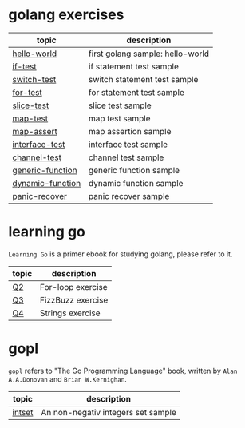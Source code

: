# golang exercises

|topic|description|
|----|----|
|[hello-world](./hello-world/hello_world.go)|first golang sample: hello-world|
|[if-test](./if-test/if_test.go)|if statement test sample|
|[switch-test](./switch-test/switch_test.go)|switch statement test sample|
|[for-test](./for-test/for_test.go)|for statement test sample|
|[slice-test](./slice-test/slice_test.go)|slice test sample|
|[map-test](./map-test/map_test.go)|map test sample|
|[map-assert](./map-assert/map_assert.go)|map assertion sample|
|[interface-test](./interface-test/interface_test.go)|interface test sample|
|[channel-test](./channel-test/channel_test.go)|channel test sample|
|[generic-function](./generic-function/generic_func.go)|generic function sample|
|[dynamic-function](./dynamic-function/dynamic_func.go)|dynamic function sample|
|[panic-recover](./panic-recover/sample1.go)|panic recover sample|

# learning go

`Learning Go` is a primer ebook for studying golang, please refer to it.

|topic|description|
|----|----|
|[Q2](./learning-go/Q2/for_loop.go)|For-loop exercise|
|[Q3](./learning-go/Q3/FizzBuzz.go)|FizzBuzz exercise|
|[Q4](./learning-go/Q4/strings.go)|Strings exercise|

# gopl

`gopl` refers to "The Go Programming Language" book, written by `Alan A.A.Donovan` and `Brian W.Kernighan`. 

|topic|description|
|----|----|
|[intset](./gopl/ch6/intset/intset.go)|An non-negativ integers set sample|

